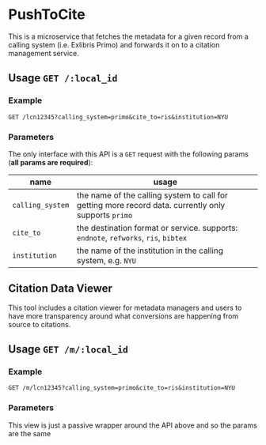 # PushToCite

This is a microservice that fetches the metadata for a given record from a calling system (i.e. Exlibris Primo) and forwards it on to a citation management service.

## Usage `GET /:local_id`

### Example
```
GET /lcn12345?calling_system=primo&cite_to=ris&institution=NYU
```

### Parameters

The only interface with this API is a `GET` request with the following params (**all params are required**):

|name|usage|
|----|-----|
| `calling_system` | the name of the calling system to call for getting more record data. currently only supports `primo` |
| `cite_to` | the destination format or service. supports: `endnote`, `refworks`, `ris`, `bibtex` |
| `institution` | the name of the institution in the calling system, e.g. `NYU` |

## Citation Data Viewer

This tool includes a citation viewer for metadata managers and users to have more transparency around what conversions are happening from source to citations.

## Usage `GET /m/:local_id`

### Example
```
GET /m/lcn12345?calling_system=primo&cite_to=ris&institution=NYU
```

### Parameters

This view is just a passive wrapper around the API above and so the params are the same

